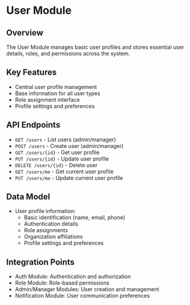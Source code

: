 # User Module

## Overview
The User Module manages basic user profiles and stores essential user details, roles, and permissions across the system.

## Key Features
- Central user profile management
- Base information for all user types
- Role assignment interface
- Profile settings and preferences

## API Endpoints
- `GET /users` - List users (admin/manager)
- `POST /users` - Create user (admin/manager)
- `GET /users/{id}` - Get user profile
- `PUT /users/{id}` - Update user profile
- `DELETE /users/{id}` - Delete user
- `GET /users/me` - Get current user profile
- `PUT /users/me` - Update current user profile

## Data Model
- User profile information:
    - Basic identification (name, email, phone)
    - Authentication details
    - Role assignments
    - Organization affiliations
    - Profile settings and preferences

## Integration Points
- Auth Module: Authentication and authorization
- Role Module: Role-based permissions
- Admin/Manager Modules: User creation and management
- Notification Module: User communication preferences
